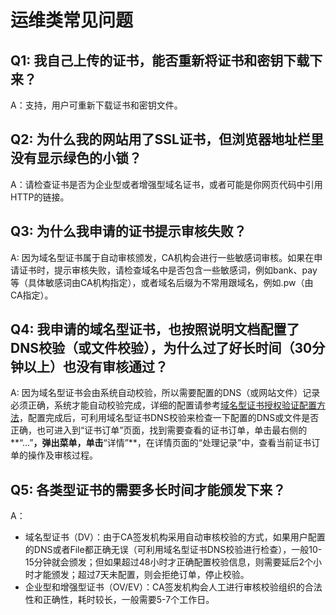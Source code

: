 # 运维类常见问题

## Q1: 我自己上传的证书，能否重新将证书和密钥下载下来？
A：支持，用户可重新下载证书和密钥文件。

## Q2: 为什么我的网站用了SSL证书，但浏览器地址栏里没有显示绿色的小锁？
A：请检查证书是否为企业型或者增强型域名证书，或者可能是你网页代码中引用HTTP的链接。
## Q3: 为什么我申请的证书提示审核失败？
A: 因为域名型证书属于自动审核颁发，CA机构会进行一些敏感词审核。如果在申请证书时，提示审核失败，请检查域名中是否包含一些敏感词，例如bank、pay等（具体敏感词由CA机构指定），或者域名后缀为不常用跟域名，例如.pw（由CA指定）。
## Q4: 我申请的域名型证书，也按照说明文档配置了DNS校验（或文件校验），为什么过了好长时间（30分钟以上）也没有审核通过？
A: 因为域名型证书会由系统自动校验，所以需要配置的DNS（或网站文件）记录必须正确，系统才能自动校验完成，详细的配置请参考[域名型证书授权验证配置方法](.\域名型证书授权验证.md)，配置完成后，可利用域名型证书DNS校验来检查一下配置的DNS或文件是否正确，也可进入到“证书订单”页面，找到需要查看的证书订单，单击最右侧的**“...”**，弹出菜单，单击**“详情”**，在详情页面的“处理记录”中，查看当前证书订单的操作及审核过程。
## Q5: 各类型证书的需要多长时间才能颁发下来？
A：
- 域名型证书（DV）：由于CA签发机构采用自动审核校验的方式，如果用户配置的DNS或者File都正确无误（可利用域名型证书DNS校验进行检查），一般10-15分钟就会颁发；但如果超过48小时才正确配置校验信息，则需要延后2个小时才能颁发；超过7天未配置，则会拒绝订单，停止校验。
- 企业型和增强型证书（OV/EV）：CA签发机构会人工进行审核校验组织的合法性和正确性，耗时较长，一般需要5-7个工作日。

